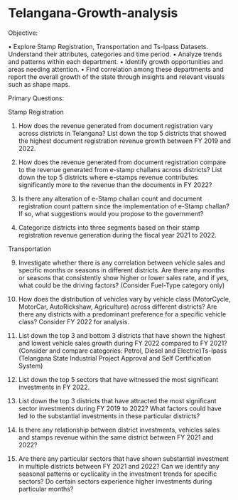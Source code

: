 # Telangana-Growth-analysis



Objective:

• Explore Stamp Registration, Transportation and Ts-Ipass Datasets. 
Understand their attributes, categories and time period.
• Analyze trends and patterns within each department.
• Identify growth opportunities and areas needing attention.
• Find correlation among these departments and report the overall growth of the 
state through insights and relevant visuals such as shape maps.

Primary Questions:

Stamp Registration

1. How does the revenue generated from document registration vary across districts in Telangana? List down the top 5 districts that showed the highest document registration revenue growth between FY 2019 and 2022.


3. How does the revenue generated from document registration compare to the revenue generated from e-stamp challans across districts? List down the top 5 districts where e-stamps revenue contributes significantly more to the revenue than the documents in FY 2022?


5. Is there any alteration of e-Stamp challan count and document registration count pattern since the implementation of e-Stamp challan? If so, what suggestions would you propose to the government?


7. Categorize districts into three segments based on their stamp registration revenue generation during the fiscal year 2021 to 2022.


Transportation


9. Investigate whether there is any correlation between vehicle sales and specific months or seasons in different districts. Are there any months 
or seasons that consistently show higher or lower sales rate, and if yes, what could be the driving factors? (Consider Fuel-Type category only)


11. How does the distribution of vehicles vary by vehicle class (MotorCycle, MotorCar, AutoRickshaw, Agriculture) across different 
districts? Are there any districts with a predominant preference for a specific vehicle class? Consider FY 2022 for analysis.


13. List down the top 3 and bottom 3 districts that have shown the highest and lowest vehicle sales growth during FY 2022 compared to FY 
2021? (Consider and compare categories: Petrol, Diesel and Electric)Ts-Ipass (Telangana State Industrial Project Approval and Self 
Certification System)


15. List down the top 5 sectors that have witnessed the most significant 
investments in FY 2022.


17. List down the top 3 districts that have attracted the most significant sector investments during FY 2019 to 2022? What factors could have 
led to the substantial investments in these particular districts?

19. Is there any relationship between district investments, vehicles sales and stamps revenue within the same district between FY 2021
 and 2022?


20. Are there any particular sectors that have shown substantial investment in multiple districts between FY 2021 and 2022?
Can we identify any seasonal patterns or cyclicality in the investment trends for specific sectors? Do certain sectors 
experience higher investments during particular months?

